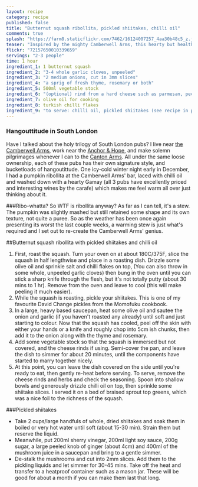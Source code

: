 ```yaml
---
layout: recipe
category: recipe
published: false
title: "Butternut squash ribollita, pickled shiitakes, chilli oil"
comments: true
splash: "https://farm8.staticflickr.com/7462/16124007257_4aa30b48c5_z.jpg"
teaser: "Inspired by the mighty Camberwell Arms, this hearty but healthy stew is perfect for this time of year."
flickr: "72157650010339659"
servings: "2-3 people"
time: 1 hour
ingredient_1: 1 butternut squash
ingredient_2: "3-4 whole garlic cloves, unpeeled"
ingredient_3: "2 medium onions, cut in 3mm slices"
ingredient_4: "a sprig of fresh thyme, rosemary or both"
ingredient_5: 500ml vegetable stock
ingredient_6: "(optional) rind from a hard cheese such as parmesan, pecorino"
ingredient_7: olive oil for cooking
ingredient_8: turkish chilli flakes
ingredient_9: "to serve: chilli oil, pickled shiitakes (see recipe in post), greens"
---
```


### Hangouttitude in South London
Have I talked about the holy trilogy of South London pubs? I live near [the Camberwell Arms](http://www.thecamberwellarms.co.uk/), work near the [Anchor & Hope](http://www.anchorandhopepub.co.uk/), and make solemn pilgrimages whenever I can to the [Canton Arms](http://www.cantonarms.com/). All under the same loose ownership, each of these pubs has their own signature style, and bucketloads of hangoutittude. One icy-cold winter night early in December, I had a pumpkin ribollita at the Camberwell Arms' bar, laced with chilli oil and washed down with a hearty Gamay (all 3 pubs have excellently priced and interesting wines by the carafe) which makes me feel warm all over just thinking about it.

###Ribo-whatta?
So WTF is ribollita anyway? As far as I can tell, it's a stew. The pumpkin was slightly mashed but still retained some shape and its own texture, not quite a puree. So as the weather has been once again presenting its worst the last couple weeks, a warming stew is just what's required and I set out to re-create the Camberwell Arms' genius.

##Butternut squash ribollita with pickled shiitakes and chilli oil

1. First, roast the squash. Turn your oven on at about 180C/375F, slice the squash in half lengthwise and place in a roasting dish. Drizzle some olive oil and sprinkle salt and chilli flakes on top, (You can also throw in some whole, unpeeled garlic cloves) then bung in the oven until you can stick a sharp knife through the flesh, but it's not totally putty (about 30 mins to 1 hr).  Remove from the oven and leave to cool (this will make peeling it much easier).
2. While the squash is roasting, pickle your shiitakes. This is one of my favourite David Change pickles from the Momofuku cookbook. 
3. In a large, heavy based saucepan, heat some olive oil and sautee the onion and garlic (if you haven't roasted any already) until soft and just starting to colour. Now that the squash has cooled, peel off the skin with either your hands or a knife and roughly chop into 5cm ish chunks, then add it to the onion along with the thyme and rosemary.
4. Add some vegetable stock so that the squash is immersed but not covered, and the cheese rinds if using. Semi-cover the pan, and leave the dish to simmer for about 20 minutes, until the components have started to marry together nicely.
5. At this point, you can leave the dish covered on the side until you're ready to eat, then gently re-heat before serving. To serve, remove the cheese rinds and herbs and check the seasoning. Spoon into shallow bowls and generously drizzle chilli oil on top, then sprinkle some shiitake slices. I served it on a bed of braised sprout top greens, which was a nice foil to the richness of the squash.

###Pickled shiitakes
- Take 2 cups/large handfuls of whole, dried shiitakes and soak them in boiled or very hot water until soft (about 15-30 min). Strain them but reserve the liquid. 
- Meanwhile, put 200ml sherry vinegar, 200ml light soy sauce, 200g sugar, a large peeled knob of ginger (about 4cm) and 400ml of the mushroom juice in a saucepan and bring to a gentle simmer. 
- De-stalk the mushrooms and cut into 2mm slices. Add them to the pickling liquids and let simmer for 30-45 mins. Take off the heat and transfer to a heatproof container such as a mason jar. These will be good for about a month if you can make them last that long.